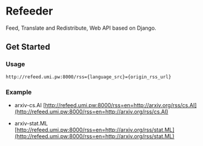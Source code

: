 # Refeeder
Feed, Translate and Redistribute, Web API based on Django.

## Get Started
### Usage
```
http://refeed.umi.pw:8000/rss={language_src}={origin_rss_url}
```
### Example
- arxiv-cs.AI 
[http://refeed.umi.pw:8000/rss=en=http://arxiv.org/rss/cs.AI](http://refeed.umi.pw:8000/rss=en=http://arxiv.org/rss/cs.AI)

- arxiv-stat.ML 
[http://refeed.umi.pw:8000/rss=en=http://arxiv.org/rss/stat.ML](http://refeed.umi.pw:8000/rss=en=http://arxiv.org/rss/stat.ML)
